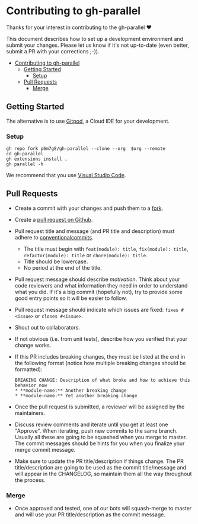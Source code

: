 # Contributing to gh-parallel

Thanks for your interest in contributing to the gh-parallel ❤️

This document describes how to set up a development environment and submit your changes. Please
let us know if it's not up-to-date (even better, submit a PR with your  corrections ;-)).

- [Contributing to gh-parallel](#contributing-to-gh-parallel)
  - [Getting Started](#getting-started)
    - [Setup](#setup)
  - [Pull Requests](#pull-requests)
    - [Merge](#merge)

## Getting Started

The alternative is to use [Gitpod](https://www.gitpod.io/), a Cloud IDE for your development.

### Setup

```console
gh repo fork p6m7g8/gh-parallel --clone --org  $org --remote
cd gh-parallel
gh extensions install .
gh parallel -h
```

We recommend that you use [Visual Studio Code](https://code.visualstudio.com/).

## Pull Requests

- Create a commit with your changes and push them to a [fork](https://docs.github.com/en/get-started/quickstart/fork-a-repo).

- Create a [pull request on Github](https://docs.github.com/en/github/collaborating-with-pull-requests/proposing-changes-to-your-work-with-pull-requests/creating-a-pull-request-from-a-fork).

- Pull request title and message (and PR title and description) must adhere to
  [conventionalcommits](https://www.conventionalcommits.org).
  - The title must begin with `feat(module): title`, `fix(module): title`, `refactor(module): title` or
    `chore(module): title`.
  - Title should be lowercase.
  - No period at the end of the title.

- Pull request message should describe _motivation_. Think about your code reviewers and what information they need in
  order to understand what you did. If it's a big commit (hopefully not), try to provide some good entry points so
  it will be easier to follow.

- Pull request message should indicate which issues are fixed: `fixes #<issue>` or `closes #<issue>`.

- Shout out to collaborators.

- If not obvious (i.e. from unit tests), describe how you verified that your change works.

- If this PR includes breaking changes, they must be listed at the end in the following format
  (notice how multiple breaking changes should be formatted):

  ```text
  BREAKING CHANGE: Description of what broke and how to achieve this behavior now
  * **module-name:** Another breaking change
  * **module-name:** Yet another breaking change
  ```

- Once the pull request is submitted, a reviewer will be assigned by the maintainers.

- Discuss review comments and iterate until you get at least one "Approve". When iterating, push new commits to the
  same branch. Usually all these are going to be squashed when you merge to master. The commit messages should be hints
  for you when you finalize your merge commit message.

- Make sure to update the PR title/description if things change. The PR title/description are going to be used as the
  commit title/message and will appear in the CHANGELOG, so maintain them all the way throughout the process.

### Merge

- Once approved and tested, one of our bots will squash-merge to master and will use your PR title/description as the
  commit message.

